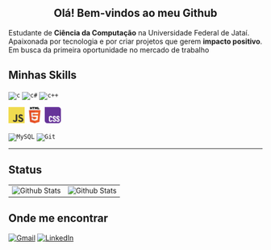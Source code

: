 
  <h2 align="center">Olá! Bem-vindos ao meu Github</h2>
  <p>
  Estudante de <strong>Ciência da Computação</strong> na Universidade Federal de Jataí. <br>
  Apaixonada por tecnologia e por criar projetos que gerem <strong>impacto positivo</strong>. <br>
  Em busca da primeira oportunidade no mercado de trabalho

  ## Minhas Skills

<code><img height="32" src="https://cdn.iconscout.com/icon/free/png-512/c-programming-569564.png" alt="c"/></code>
<code><img height="32" src="https://cdn.jsdelivr.net/gh/devicons/devicon@latest/icons/csharp/csharp-original.svg" alt="c#"/></code>
<code><img height="32" src="https://cdn.jsdelivr.net/gh/devicons/devicon@latest/icons/cplusplus/cplusplus-original.svg" alt="c++"/></code>

<code><img height="32" src="https://raw.githubusercontent.com/github/explore/80688e429a7d4ef2fca1e82350fe8e3517d3494d/topics/javascript/javascript.png" alt="Javascript"/></code>
<code><img height="32" src="https://raw.githubusercontent.com/github/explore/80688e429a7d4ef2fca1e82350fe8e3517d3494d/topics/html/html.png" alt="HTML5"/></code>
<code><img height="32" src="https://raw.githubusercontent.com/github/explore/80688e429a7d4ef2fca1e82350fe8e3517d3494d/topics/css/css.png" alt="CSS"/></code>

<code><img height="32" src="https://cdn.jsdelivr.net/gh/devicons/devicon@latest/icons/mysql/mysql-original-wordmark.svg" alt="MySQL"/></code>
<code><img height="32" src="https://cdn.jsdelivr.net/gh/devicons/devicon/icons/git/git-original.svg" alt="Git"/></code>

------
## Status

<table>
  <tr>
    <td>
      <img
        align="left"
        src="https://github-readme-stats.vercel.app/api?username=geovannapires&theme=dark&show_icons=true"
        alt="Github Stats"
      />
    </td>
    <td>
      <img
        align="left"
        src="https://github-readme-stats.vercel.app/api/top-langs/?username=geovannapires&theme=dark&hide_border=false&include_all_commits=true&count_private=true&layout=compact"
        alt="Github Stats"
      />
    </td>
</table>

## Onde me encontrar

<p align="left">
  <a href="https://mail.google.com/mail/u/0/#inbox" title="Gmail">
  <img src="https://img.shields.io/badge/-Gmail-FF0000?style=flat-square&labelColor=FF0000&logo=gmail&logoColor=white&link=LINK-DO-SEU-GMAIL" alt="Gmail"/></a>
  <a href="https://www.linkedin.com/in/geovanna-campos-pires" title="LinkedIn">
  <img src="https://img.shields.io/badge/-Linkedin-0e76a8?style=flat-square&logo=Linkedin&logoColor=white&link=LINK-DO-SEU-LINKEDIN" alt="LinkedIn"/></a>
</p>

